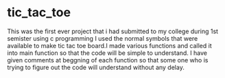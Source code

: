 # tic_tac_toe
This was the first ever project that i had submitted to my college during 1st semister using c programming
I used the normal symbols that were available to make tic tac toe board.I made various functions and called it into main function so that the code will be simple to understand.
I have given comments at beggning of each function so that some one who is trying to figure out the code will understand without any delay.
